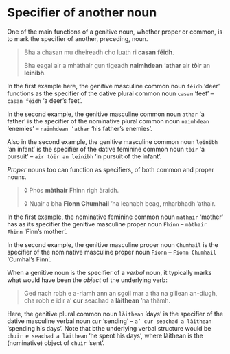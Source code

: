 # Specifier of another noun

One of the main functions of a genitive noun, whether proper or common, is to mark the specifier of another, preceding, noun.

> Bha a chasan mu dheireadh cho luath ri **casan** **féidh**.
>
> Bha eagal air a mhàthair gun tigeadh **naimhdean** ’**athar** air **tòir** an **leinibh**.

In the first example here, the genitive masculine common noun `féidh` ‘deer’ functions as the specifier of the dative plural common noun `casan` ‘feet’ – `casan féidh` ‘a deer’s feet’. 

In the second example, the genitive masculine common noun `athar` ‘a father’ is the specifier of the nominative plural common noun `naimhdean` ‘enemies’ – `naimhdean ’athar` ‘his father’s enemies’.

Also in the second example, the genitive masculine common noun `leinibh` ‘an infant’ is the specifier of the dative feminine common noun `tòir` ‘a pursuit’ – `air tòir an leinibh` ‘in pursuit of the infant’.

*Proper* nouns too can function as specifiers, of both common and proper nouns.

> ◊ Phòs **màthair** Fhinn rìgh àraidh.
>
> ◊ Nuair a bha **Fionn Chumhail** ’na leanabh beag, mharbhadh ’athair.

In the first example, the nominative feminine common noun `màthair` ‘mother’ has as its specifier the genitive masculine proper noun `Fhinn` – `màthair Fhinn` ‘Finn’s mother’.

In the second example, the genitive masculine proper noun `Chumhail` is the specifier of the nominative masculine proper noun `Fionn` – `Fionn Chumhail` ‘Cumhal’s Finn’.

When a genitive noun is the specifier of a *verbal* noun, it typically marks what would have been the *object* of the underlying verb:

> Ged nach robh e a-riamh ann an sgoil mar a tha na gillean an-diugh, cha robh e idir a’ **cur** seachad a **làithean** ’na thàmh.

Here, the genitive plural common noun `làithean` ‘days’ is the specifier of the dative masculine verbal noun `cur` ‘sending’ – `a’ cur seachad a làithean` ‘spending his days’. Note that bthe underlying verbal structure would be `chuir e seachad a làithean` ‘he spent his days’, where làithean is the (nominative) object of `chuir` ‘sent’. 
